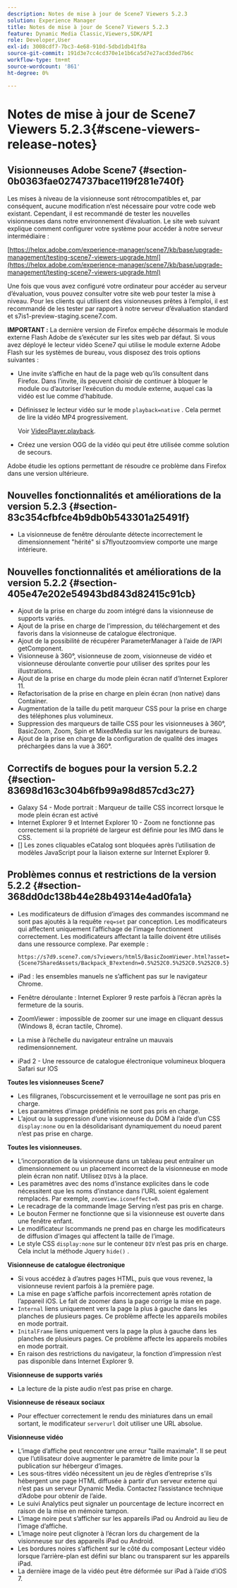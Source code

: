```yaml
---
description: Notes de mise à jour de Scene7 Viewers 5.2.3
solution: Experience Manager
title: Notes de mise à jour de Scene7 Viewers 5.2.3
feature: Dynamic Media Classic,Viewers,SDK/API
role: Developer,User
exl-id: 3008cdf7-7bc3-4e68-910d-5dbd1db41f8a
source-git-commit: 191d3e7cc4cd370e1e1b6ca5d7e27acd3ded7b6c
workflow-type: tm+mt
source-wordcount: '861'
ht-degree: 0%

---
```


# Notes de mise à jour de Scene7 Viewers 5.2.3{#scene-viewers-release-notes}

## Visionneuses Adobe Scene7 {#section-0b0363fae0274737bace119f281e740f}

Les mises à niveau de la visionneuse sont rétrocompatibles et, par conséquent, aucune modification n’est nécessaire pour votre code web existant. Cependant, il est recommandé de tester les nouvelles visionneuses dans notre environnement d’évaluation. Le site web suivant explique comment configurer votre système pour accéder à notre serveur intermédiaire :

[https://helpx.adobe.com/experience-manager/scene7/kb/base/upgrade-management/testing-scene7-viewers-upgrade.html](https://helpx.adobe.com/experience-manager/scene7/kb/base/upgrade-management/testing-scene7-viewers-upgrade.html)

Une fois que vous avez configuré votre ordinateur pour accéder au serveur d’évaluation, vous pouvez consulter votre site web pour tester la mise à niveau. Pour les clients qui utilisent des visionneuses prêtes à l’emploi, il est recommandé de les tester par rapport à notre serveur d’évaluation standard et s7is1-preview-staging.scene7.com.

**IMPORTANT :** La dernière version de Firefox empêche désormais le module externe Flash Adobe de s’exécuter sur les sites web par défaut. Si vous avez déployé le lecteur vidéo Scene7 qui utilise le module externe Adobe Flash sur les systèmes de bureau, vous disposez des trois options suivantes :

* Une invite s’affiche en haut de la page web qu’ils consultent dans Firefox. Dans l’invite, ils peuvent choisir de continuer à bloquer le module ou d’autoriser l’exécution du module externe, auquel cas la vidéo est lue comme d’habitude.
* Définissez le lecteur vidéo sur le mode `playback=native` . Cela permet de lire la vidéo MP4 progressivement.

   Voir [VideoPlayer.playback](../../c-html5-s7-aem-asset-viewers/c-html5-video-reference/c-html5-video-cmdref/r-html5-video-viewer-conf-attrib-videoplayer-playback.md#reference-13ec45db4cd4443b842f310153623221).

* Créez une version OGG de la vidéo qui peut être utilisée comme solution de secours.

Adobe étudie les options permettant de résoudre ce problème dans Firefox dans une version ultérieure.

## Nouvelles fonctionnalités et améliorations de la version 5.2.3 {#section-83c354cfbfce4b9db0b543301a25491f}

* La visionneuse de fenêtre déroulante détecte incorrectement le dimensionnement &quot;hérité&quot; si s7flyoutzoomview comporte une marge intérieure.

## Nouvelles fonctionnalités et améliorations de la version 5.2.2 {#section-405e47e202e54943bd843d82415c91cb}

* Ajout de la prise en charge du zoom intégré dans la visionneuse de supports variés.
* Ajout de la prise en charge de l’impression, du téléchargement et des favoris dans la visionneuse de catalogue électronique.
* Ajout de la possibilité de récupérer ParameterManager à l’aide de l’API getComponent.
* Visionneuse à 360°, visionneuse de zoom, visionneuse de vidéo et visionneuse déroulante convertie pour utiliser des sprites pour les illustrations.
* Ajout de la prise en charge du mode plein écran natif d’Internet Explorer 11.
* Refactorisation de la prise en charge en plein écran (non native) dans Container.
* Augmentation de la taille du petit marqueur CSS pour la prise en charge des téléphones plus volumineux.
* Suppression des marqueurs de taille CSS pour les visionneuses à 360°, BasicZoom, Zoom, Spin et MixedMedia sur les navigateurs de bureau.
* Ajout de la prise en charge de la configuration de qualité des images préchargées dans la vue à 360°.

## Correctifs de bogues pour la version 5.2.2 {#section-83698d163c304b6fb99a98d857cd3c27}

* Galaxy S4 - Mode portrait : Marqueur de taille CSS incorrect lorsque le mode plein écran est activé
* Internet Explorer 9 et Internet Explorer 10 - Zoom ne fonctionne pas correctement si la propriété de largeur est définie pour les IMG dans le CSS.
* [] Les zones cliquables eCatalog sont bloquées après l’utilisation de modèles JavaScript pour la liaison externe sur Internet Explorer 9.

## Problèmes connus et restrictions de la version 5.2.2 {#section-368dd0dc138b44e28b49314e4ad0fa1a}

* Les modificateurs de diffusion d’images des commandes iscommand ne sont pas ajoutés à la requête `req=set` par conception. Les modificateurs qui affectent uniquement l’affichage de l’image fonctionnent correctement. Les modificateurs affectant la taille doivent être utilisés dans une ressource complexe. Par exemple :

   ```
   https://s7d9.scene7.com/s7viewers/html5/BasicZoomViewer.html?asset= {Scene7SharedAssets/Backpack_B?extendn=0.5%252C0.5%252C0.5%252C0.5}
   ```

* iPad : les ensembles manuels ne s’affichent pas sur le navigateur Chrome.
* Fenêtre déroulante : Internet Explorer 9 reste parfois à l’écran après la fermeture de la souris.
* ZoomViewer : impossible de zoomer sur une image en cliquant dessus (Windows 8, écran tactile, Chrome).
* La mise à l’échelle du navigateur entraîne un mauvais redimensionnement.
* iPad 2 - Une ressource de catalogue électronique volumineux bloquera Safari sur IOS

**Toutes les visionneuses Scene7**

* Les filigranes, l’obscurcissement et le verrouillage ne sont pas pris en charge.
* Les paramètres d’image prédéfinis ne sont pas pris en charge.
* L’ajout ou la suppression d’une visionneuse du DOM à l’aide d’un CSS `display:none` ou en la désolidarisant dynamiquement du noeud parent n’est pas prise en charge.

**Toutes les visionneuses.**

* L’incorporation de la visionneuse dans un tableau peut entraîner un dimensionnement ou un placement incorrect de la visionneuse en mode plein écran non natif. Utilisez `DIV`s à la place.
* Les paramètres avec des noms d’instance explicites dans le code nécessitent que les noms d’instance dans l’URL soient également remplacés. Par exemple, `zoomView.iconeffect=0`.
* Le recadrage de la commande Image Serving n’est pas pris en charge.
* Le bouton Fermer ne fonctionne que si la visionneuse est ouverte dans une fenêtre enfant.
* Le modificateur Iscommands ne prend pas en charge les modificateurs de diffusion d’images qui affectent la taille de l’image.
* Le style CSS `display:none` sur le conteneur `DIV` n’est pas pris en charge. Cela inclut la méthode Jquery `hide()` .

**Visionneuse de catalogue électronique**

* Si vous accédez à d’autres pages HTML, puis que vous revenez, la visionneuse revient parfois à la première page.
* La mise en page s’affiche parfois incorrectement après rotation de l’appareil iOS. Le fait de zoomer dans la page corrige la mise en page.
* `Internal` liens uniquement vers la page la plus à gauche dans les planches de plusieurs pages. Ce problème affecte les appareils mobiles en mode portrait.
* `InitalFrame` liens uniquement vers la page la plus à gauche dans les planches de plusieurs pages. Ce problème affecte les appareils mobiles en mode portrait.
* En raison des restrictions du navigateur, la fonction d’impression n’est pas disponible dans Internet Explorer 9.

**Visionneuse de supports variés**

* La lecture de la piste audio n’est pas prise en charge.

**Visionneuse de réseaux sociaux**

* Pour effectuer correctement le rendu des miniatures dans un email sortant, le modificateur `serverurl` doit utiliser une URL absolue.

**Visionneuse vidéo**

* L’image d’affiche peut rencontrer une erreur &quot;taille maximale&quot;. Il se peut que l’utilisateur doive augmenter le paramètre de limite pour la publication sur hébergeur d’images.
* Les sous-titres vidéo nécessitent un jeu de règles d’entreprise s’ils hébergent une page HTML diffusée à partir d’un serveur externe qui n’est pas un serveur Dynamic Media. Contactez l’assistance technique d’Adobe pour obtenir de l’aide.
* Le suivi Analytics peut signaler un pourcentage de lecture incorrect en raison de la mise en mémoire tampon.
* L’image noire peut s’afficher sur les appareils iPad ou Android au lieu de l’image d’affiche.
* L’image noire peut clignoter à l’écran lors du chargement de la visionneuse sur des appareils iPad ou Android.
* Les bordures noires s’affichent sur le côté du composant Lecteur vidéo lorsque l’arrière-plan est défini sur blanc ou transparent sur les appareils iPad.
* La dernière image de la vidéo peut être déformée sur iPad à l’aide d’iOS 7.
